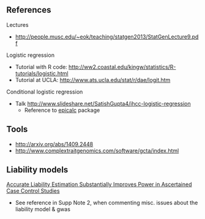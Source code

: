 
## References

Lectures

* http://people.musc.edu/~eok/teaching/statgen2013/StatGenLecture9.pdf

Logistic regression

* Tutorial with R code: http://ww2.coastal.edu/kingw/statistics/R-tutorials/logistic.html
* Tutorial at UCLA: http://www.ats.ucla.edu/stat/r/dae/logit.htm

Conditional logistic regression

* Talk http://www.slideshare.net/SatishGupta4/ihcc-logistic-regression
    * Reference to [epicalc](http://cran.r-project.org/web/packages/epicalc/index.html) package

## Tools

* http://arxiv.org/abs/1409.2448
* http://www.complextraitgenomics.com/software/gcta/index.html

## Liability models

[Accurate Liability Estimation Substantially Improves Power in Ascertained Case Control Studies](http://arxiv.org/abs/1409.2448)

* See reference in Supp Note 2, when commenting misc. issues about the liability model & gwas
